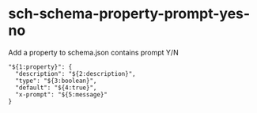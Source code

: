 # sch-schema-property-prompt-yes-no

Add a property to schema.json contains prompt Y/N

```
"${1:property}": {
  "description": "${2:description}",
  "type": "${3:boolean}",
  "default": "${4:true}",
  "x-prompt": "${5:message}"
}
```
